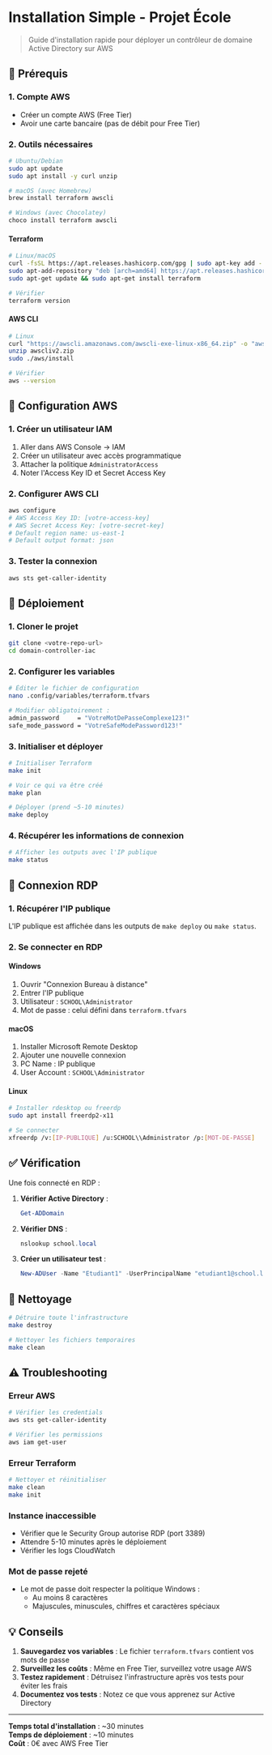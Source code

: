 # Installation Simple - Projet École

> Guide d'installation rapide pour déployer un contrôleur de domaine Active Directory sur AWS

## 🎯 Prérequis

### 1. Compte AWS
- Créer un compte AWS (Free Tier)
- Avoir une carte bancaire (pas de débit pour Free Tier)

### 2. Outils nécessaires

```bash
# Ubuntu/Debian
sudo apt update
sudo apt install -y curl unzip

# macOS (avec Homebrew)
brew install terraform awscli

# Windows (avec Chocolatey)
choco install terraform awscli
```

#### Terraform
```bash
# Linux/macOS
curl -fsSL https://apt.releases.hashicorp.com/gpg | sudo apt-key add -
sudo apt-add-repository "deb [arch=amd64] https://apt.releases.hashicorp.com $(lsb_release -cs) main"
sudo apt-get update && sudo apt-get install terraform

# Vérifier
terraform version
```

#### AWS CLI
```bash
# Linux
curl "https://awscli.amazonaws.com/awscli-exe-linux-x86_64.zip" -o "awscliv2.zip"
unzip awscliv2.zip
sudo ./aws/install

# Vérifier
aws --version
```

## 🔑 Configuration AWS

### 1. Créer un utilisateur IAM
1. Aller dans AWS Console → IAM
2. Créer un utilisateur avec accès programmatique
3. Attacher la politique `AdministratorAccess`
4. Noter l'Access Key ID et Secret Access Key

### 2. Configurer AWS CLI
```bash
aws configure
# AWS Access Key ID: [votre-access-key]
# AWS Secret Access Key: [votre-secret-key]  
# Default region name: us-east-1
# Default output format: json
```

### 3. Tester la connexion
```bash
aws sts get-caller-identity
```

## 🚀 Déploiement

### 1. Cloner le projet
```bash
git clone <votre-repo-url>
cd domain-controller-iac
```

### 2. Configurer les variables
```bash
# Éditer le fichier de configuration
nano .config/variables/terraform.tfvars

# Modifier obligatoirement :
admin_password     = "VotreMotDePasseComplexe123!"
safe_mode_password = "VotreSafeModePassword123!"
```

### 3. Initialiser et déployer
```bash
# Initialiser Terraform
make init

# Voir ce qui va être créé
make plan

# Déployer (prend ~5-10 minutes)
make deploy
```

### 4. Récupérer les informations de connexion
```bash
# Afficher les outputs avec l'IP publique
make status
```

## 🔗 Connexion RDP

### 1. Récupérer l'IP publique
L'IP publique est affichée dans les outputs de `make deploy` ou `make status`.

### 2. Se connecter en RDP

#### Windows
1. Ouvrir "Connexion Bureau à distance"
2. Entrer l'IP publique
3. Utilisateur : `SCHOOL\Administrator`
4. Mot de passe : celui défini dans `terraform.tfvars`

#### macOS
1. Installer Microsoft Remote Desktop
2. Ajouter une nouvelle connexion
3. PC Name : IP publique
4. User Account : `SCHOOL\Administrator`

#### Linux
```bash
# Installer rdesktop ou freerdp
sudo apt install freerdp2-x11

# Se connecter
xfreerdp /v:[IP-PUBLIQUE] /u:SCHOOL\\Administrator /p:[MOT-DE-PASSE]
```

## ✅ Vérification

Une fois connecté en RDP :

1. **Vérifier Active Directory** :
   ```powershell
   Get-ADDomain
   ```

2. **Vérifier DNS** :
   ```powershell
   nslookup school.local
   ```

3. **Créer un utilisateur test** :
   ```powershell
   New-ADUser -Name "Etudiant1" -UserPrincipalName "etudiant1@school.local" -AccountPassword (ConvertTo-SecureString "MotDePasse123!" -AsPlainText -Force) -Enabled $true
   ```

## 🧹 Nettoyage

```bash
# Détruire toute l'infrastructure
make destroy

# Nettoyer les fichiers temporaires
make clean
```

## ⚠️ Troubleshooting

### Erreur AWS
```bash
# Vérifier les credentials
aws sts get-caller-identity

# Vérifier les permissions
aws iam get-user
```

### Erreur Terraform
```bash
# Nettoyer et réinitialiser
make clean
make init
```

### Instance inaccessible
- Vérifier que le Security Group autorise RDP (port 3389)
- Attendre 5-10 minutes après le déploiement
- Vérifier les logs CloudWatch

### Mot de passe rejeté
- Le mot de passe doit respecter la politique Windows :
  - Au moins 8 caractères
  - Majuscules, minuscules, chiffres et caractères spéciaux

## 💡 Conseils

1. **Sauvegardez vos variables** : Le fichier `terraform.tfvars` contient vos mots de passe
2. **Surveillez les coûts** : Même en Free Tier, surveillez votre usage AWS
3. **Testez rapidement** : Détruisez l'infrastructure après vos tests pour éviter les frais
4. **Documentez vos tests** : Notez ce que vous apprenez sur Active Directory

---

**Temps total d'installation** : ~30 minutes  
**Temps de déploiement** : ~10 minutes  
**Coût** : 0€ avec AWS Free Tier 